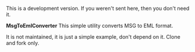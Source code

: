 This is a development version. If you weren't sent here, then you don't need it.


**MsgToEmlConverter**
This simple utility converts MSG to EML format.

It is not maintained, it is just a simple example, don't depend on it. Clone and fork only.
